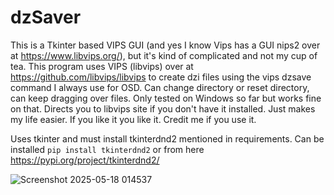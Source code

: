 # dzSaver

This is a Tkinter based VIPS GUI (and yes I know Vips has a GUI nips2 over at https://www.libvips.org/), but it's kind of complicated and not my cup of tea. This program uses VIPS (libvips) over at https://github.com/libvips/libvips to create dzi files using the vips dzsave command I always use for OSD. Can change directory or reset directory, can keep dragging over files. Only tested on Windows so far but works fine on that. Directs you to libvips site if you don't have it installed. Just makes my life easier. If you like it you like it. Credit me if you use it.

Uses tkinter and must install tkinterdnd2 mentioned in requirements. Can be installed ```pip install tkinterdnd2``` or from here https://pypi.org/project/tkinterdnd2/

![Screenshot 2025-05-18 014537](https://github.com/user-attachments/assets/a15269c2-ff1e-4740-8130-3c8950ce27b3)
